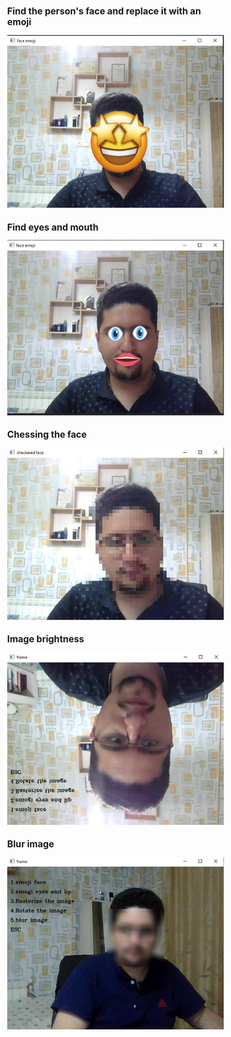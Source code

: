 
## Find the person's face and replace it with an emoji

![](https://github.com/sharifnezhad/python-workout/blob/main/Assignment23/Screenshot%202021-11-13%20213052.jpg)

## Find eyes and mouth

![](https://github.com/sharifnezhad/python-workout/blob/main/Assignment23/Screenshot%202021-11-13%20213352.jpg)

## Chessing the face

![](https://github.com/sharifnezhad/python-workout/blob/main/Assignment23/Screenshot%202021-11-13%20213627.jpg)

## Image brightness

![](https://github.com/sharifnezhad/python-workout/blob/main/Assignment23/Screenshot%202021-11-13%20222505.jpg)

## Blur image

<img src="https://github.com/sharifnezhad/python-workout/blob/main/Assignment23/image.png" >
